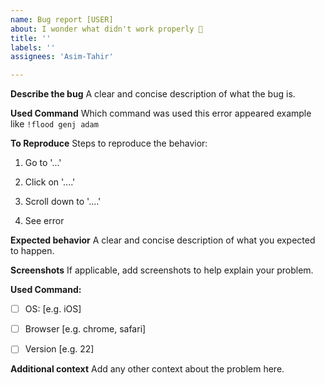 ```yaml
---
name: Bug report [USER]
about: I wonder what didn't work properly 🤔
title: ''
labels: ''
assignees: 'Asim-Tahir'

---
```


**Describe the bug**
A clear and concise description of what the bug is.

**Used Command**
Which command was used this error appeared example like `!flood genj adam`

**To Reproduce**
Steps to reproduce the behavior:

1. Go to '...'

2. Click on '....'

3. Scroll down to '....'

4. See error

**Expected behavior**
A clear and concise description of what you expected to happen.

**Screenshots**
If applicable, add screenshots to help explain your problem.

**Used Command:**

- [ ] OS: [e.g. iOS]

- [ ] Browser [e.g. chrome, safari]

- [ ] Version [e.g. 22]

**Additional context**
Add any other context about the problem here.
